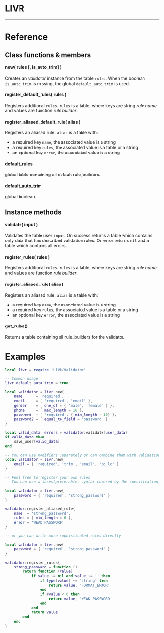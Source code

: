 
# LIVR

---

# Reference

## Class functions & members

#### new( rules [, is_auto_trim] )

Creates an *validator* instance from the table `rules`.
When the boolean `is_auto_trim` is missing, the global `default_auto_trim` is used.

#### register_default_rules( rules )

Registers additional `rules`. `rules` is a table, where keys are string *rule name*
and values are function *rule builder*.

#### register_aliased_default_rule( alias )

Registers an aliased rule.
`alias` is a table with:

- a required key `name`, the associated value is a string
- a required key `rules`, the associated value is a table or a string
- an optional key `error`, the associated value is a string

#### default_rules

global table containing all default rule_builders.

#### default_auto_trim

global boolean.

## Instance methods

#### validate( input )

Validates the table user `input`.
On success returns a table which contains only data that has described validation rules.
On error returns `nil` and a table which contains all errors.

#### register_rules( rules )

Registers additional `rules`. `rules` is a table, where keys are string *rule name*
and values are function *rule builder*.

#### register_aliased_rule( alias )

Registers an aliased rule.
`alias` is a table with:

- a required key `name`, the associated value is a string
- a required key `rules`, the associated value is a table or a string
- an optional key `error`, the associated value is a string

#### get_rules()

Returns a table containing all rule_builders for the validator.


# Examples

```lua
local livr = require 'LIVR/Validator'

-- Common usage
livr.default_auto_trim = true

local validator = livr.new{
    name      = 'required',
    email     = { 'required', 'email' },
    gender    = { one_of = { 'male', 'female' } },
    phone     = { max_length = 10 },
    password  = { 'required', { min_length = 10} },
    password2 = { equal_to_field = 'password' }
}

local valid_data, errors = validator:validate(user_data)
if valid_data then
    save_user(valid_data)
end

-- You can use modifiers separately or can combine them with validation:
local validator = livr.new{
    email = { 'required', 'trim', 'email', 'to_lc' }
}

-- Feel free to register your own rules
-- You can use aliases(preferable, syntax covered by the specification) for a lot of cases:

local validator = livr.new{
    password = { 'required', 'strong_password' }
}

validator:register_aliased_rule{
    name  = 'strong_password',
    rules = { min_length = 6 },
    error = 'WEAK_PASSWORD'
}

-- or you can write more sophisticated rules directly

local validator = livr.new{
    password = { 'required', 'strong_password' }
}

validator:register_rules{
    strong_password = function ()
        return function (value)
            if value ~= nil and value ~= '' then
                if type(value) ~= 'string' then
                    return value, 'FORMAT_ERROR'
                end
                if #value < 6 then
                    return value, 'WEAK_PASSWORD'
                end
            end
            return value
        end
    end
}
```

